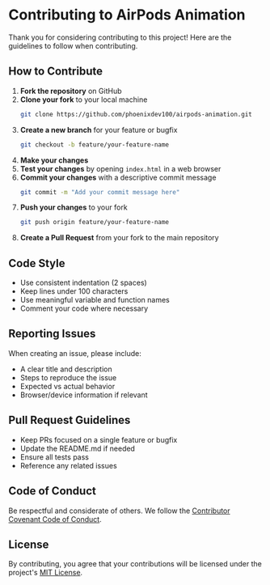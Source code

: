 # Contributing to AirPods Animation

Thank you for considering contributing to this project! Here are the guidelines to follow when contributing.

## How to Contribute

1. **Fork the repository** on GitHub
2. **Clone your fork** to your local machine
   ```bash
   git clone https://github.com/phoenixdev100/airpods-animation.git
   ```
3. **Create a new branch** for your feature or bugfix
   ```bash
   git checkout -b feature/your-feature-name
   ```
4. **Make your changes**
5. **Test your changes** by opening `index.html` in a web browser
6. **Commit your changes** with a descriptive commit message
   ```bash
   git commit -m "Add your commit message here"
   ```
7. **Push your changes** to your fork
   ```bash
   git push origin feature/your-feature-name
   ```
8. **Create a Pull Request** from your fork to the main repository

## Code Style

- Use consistent indentation (2 spaces)
- Keep lines under 100 characters
- Use meaningful variable and function names
- Comment your code where necessary

## Reporting Issues

When creating an issue, please include:
- A clear title and description
- Steps to reproduce the issue
- Expected vs actual behavior
- Browser/device information if relevant

## Pull Request Guidelines

- Keep PRs focused on a single feature or bugfix
- Update the README.md if needed
- Ensure all tests pass
- Reference any related issues

## Code of Conduct

Be respectful and considerate of others. We follow the [Contributor Covenant Code of Conduct](https://www.contributor-covenant.org/version/2/0/code_of_conduct/).

## License

By contributing, you agree that your contributions will be licensed under the project's [MIT License](LICENSE).
